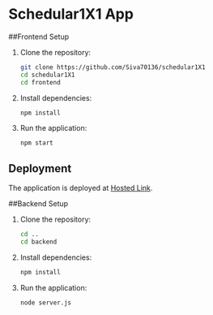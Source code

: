 # Schedular1X1 App

##Frontend Setup

1. Clone the repository:
    ```bash
    git clone https://github.com/Siva70136/schedular1X1
    cd schedular1X1
    cd frontend
    ```

2. Install dependencies:
    ```bash
    npm install
    ```

3. Run the application:
    ```bash
    npm start
    ```

## Deployment
The application is deployed at [Hosted Link](https://schedular1-x1.vercel.app).

##Backend Setup

1. Clone the repository:
    ```bash
    cd ..
    cd backend
    ```

2. Install dependencies:
    ```bash
    npm install
    ```

3. Run the application:
    ```bash
    node server.js
    ```
